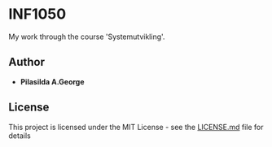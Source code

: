 # INF1050
My work through the course 'Systemutvikling'.

## Author

* **Pilasilda A.George** 

## License

This project is licensed under the MIT License - see the [LICENSE.md](LICENSE.md) file for details
